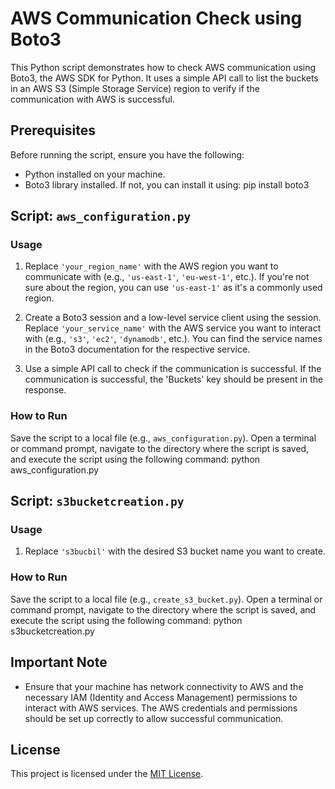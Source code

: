 # AWS Communication Check using Boto3

This Python script demonstrates how to check AWS communication using Boto3, the AWS SDK for Python. It uses a simple API call to list the buckets in an AWS S3 (Simple Storage Service) region to verify if the communication with AWS is successful.

## Prerequisites

Before running the script, ensure you have the following:
- Python installed on your machine.
- Boto3 library installed. If not, you can install it using: pip install boto3

## Script: `aws_configuration.py`

### Usage

1. Replace `'your_region_name'` with the AWS region you want to communicate with (e.g., `'us-east-1'`, `'eu-west-1'`, etc.). If you're not sure about the region, you can use `'us-east-1'` as it's a commonly used region.

2. Create a Boto3 session and a low-level service client using the session. Replace `'your_service_name'` with the AWS service you want to interact with (e.g., `'s3'`, `'ec2'`, `'dynamodb'`, etc.). You can find the service names in the Boto3 documentation for the respective service.

3. Use a simple API call to check if the communication is successful. If the communication is successful, the 'Buckets' key should be present in the response.

### How to Run

Save the script to a local file (e.g., `aws_configuration.py`). Open a terminal or command prompt, navigate to the directory where the script is saved, and execute the script using the following command:
python aws_configuration.py

## Script: `s3bucketcreation.py`

### Usage

1. Replace `'s3bucbil'` with the desired S3 bucket name you want to create.

### How to Run

Save the script to a local file (e.g., `create_s3_bucket.py`). Open a terminal or command prompt, navigate to the directory where the script is saved, and execute the script using the following command:
python s3bucketcreation.py

## Important Note

- Ensure that your machine has network connectivity to AWS and the necessary IAM (Identity and Access Management) permissions to interact with AWS services. The AWS credentials and permissions should be set up correctly to allow successful communication.

## License

This project is licensed under the [MIT License](LICENSE).
